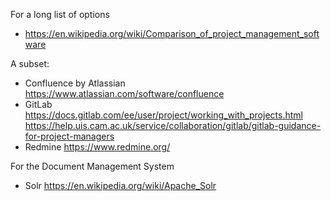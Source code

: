 For a long list of options
* https://en.wikipedia.org/wiki/Comparison_of_project_management_software

A subset:
* Confluence by Atlassian https://www.atlassian.com/software/confluence
* GitLab https://docs.gitlab.com/ee/user/project/working_with_projects.html https://help.uis.cam.ac.uk/service/collaboration/gitlab/gitlab-guidance-for-project-managers
* Redmine https://www.redmine.org/

For the Document Management System

* Solr https://en.wikipedia.org/wiki/Apache_Solr
